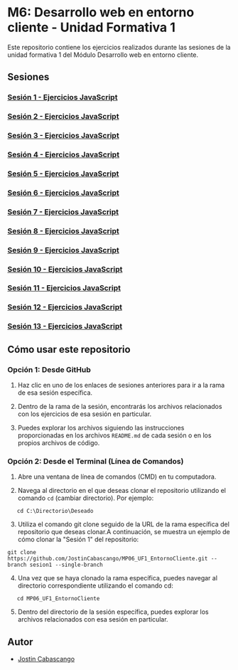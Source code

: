 # M6: Desarrollo web en entorno cliente - Unidad Formativa 1

Este repositorio contiene los ejercicios realizados durante las sesiones de la unidad formativa 1 del Módulo Desarrollo web en entorno cliente.

## Sesiones

### [Sesión 1 - Ejercicios JavaScript](https://github.com/JostinCabascango/MP06_UF1_EntornoCliente/tree/sesion1)

### [Sesión 2 - Ejercicios JavaScript](https://github.com/JostinCabascango/MP06_UF1_EntornoCliente/tree/sesion2)

### [Sesión 3 - Ejercicios JavaScript](https://github.com/JostinCabascango/MP06_UF1_EntornoCliente/tree/sesion3)

### [Sesión 4 - Ejercicios JavaScript](https://github.com/JostinCabascango/MP06_UF1_EntornoCliente/tree/sesion4)

### [Sesión 5 - Ejercicios JavaScript](https://github.com/JostinCabascango/MP06_UF1_EntornoCliente/tree/sesion5)

### [Sesión 6 - Ejercicios JavaScript](https://github.com/JostinCabascango/MP06_UF1_EntornoCliente/tree/sesion6)

### [Sesión 7 - Ejercicios JavaScript](https://github.com/JostinCabascango/MP06_UF1_EntornoCliente/tree/sesion7)

### [Sesión 8 - Ejercicios JavaScript](https://github.com/JostinCabascango/MP06_UF1_EntornoCliente/tree/sesion8)

### [Sesión 9 - Ejercicios JavaScript](https://github.com/JostinCabascango/MP06_UF1_EntornoCliente/tree/sesion9)

### [Sesión 10 - Ejercicios JavaScript](https://github.com/JostinCabascango/MP06_UF1_EntornoCliente/tree/sesion10)

### [Sesión 11 - Ejercicios JavaScript](https://github.com/JostinCabascango/MP06_UF1_EntornoCliente/tree/sesion11)

### [Sesión 12 - Ejercicios JavaScript](https://github.com/JostinCabascango/MP06_UF1_EntornoCliente/tree/sesion12)

### [Sesión 13 - Ejercicios JavaScript](https://github.com/JostinCabascango/MP06_UF1_EntornoCliente/tree/sesion13)

## Cómo usar este repositorio

### Opción 1: Desde GitHub
1. Haz clic en uno de los enlaces de sesiones anteriores para ir a la rama de esa sesión específica.

2. Dentro de la rama de la sesión, encontrarás los archivos relacionados con los ejercicios de esa sesión en particular.

3. Puedes explorar los archivos siguiendo las instrucciones proporcionadas en los archivos `README.md` de cada sesión o en los propios archivos de código.

### Opción 2: Desde el Terminal (Línea de Comandos)
1. Abre una ventana de línea de comandos (CMD) en tu computadora.

2. Navega al directorio en el que deseas clonar el repositorio utilizando el comando `cd` (cambiar directorio). Por ejemplo:
```shell
   cd C:\Directorio\Deseado
```
3. Utiliza el comando git clone seguido de la URL de la rama específica del repositorio que deseas clonar.A continuación, se muestra un ejemplo de cómo clonar la "Sesión 1" del repositorio:
```shell
git clone https://github.com/JostinCabascango/MP06_UF1_EntornoCliente.git --branch sesion1 --single-branch
```
4. Una vez que se haya clonado la rama específica, puedes navegar al directorio correspondiente utilizando el comando cd:
```shell
   cd MP06_UF1_EntornoCliente
```
5. Dentro del directorio de la sesión específica, puedes explorar los archivos relacionados con esa sesión en particular.
   
## Autor

- [Jostin Cabascango](https://github.com/JostinCabascango/)

